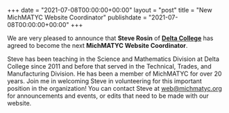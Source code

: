 +++
date = "2021-07-08T00:00:00+00:00"
layout = "post"
title = "New MichMATYC Website Coordinator"
publishdate = "2021-07-08T00:00:00+00:00"
+++

We are very pleased to announce that <b>Steve Rosin</b> of <b><a href="http://www.delta.edu">Delta College</a></b> has agreed to become the next <b>MichMATYC Website Coordinator</b>.

Steve has been teaching in the Science and Mathematics Division at Delta College since 2011 and before that served in the Technical, Trades, and Manufacturing Division.  He has been a member of MichMATYC for over 20 years. 
Join me in welcoming Steve in volunteering for this important position in the organization! You can contact Steve at <a href="mailto:web@michmatyc.org">web@michmatyc.org</a> for announcements and events, or edits that need to be made with our website.

